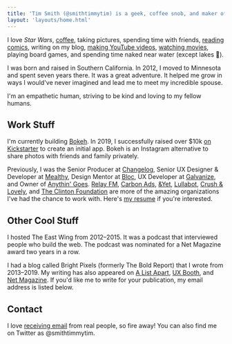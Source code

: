 ```yaml
---
title: 'Tim Smith (@smithtimmytim) is a geek, coffee snob, and maker of stuff'
layout: 'layouts/home.html'
---
```


I love *Star Wars*, [coffee](https://youtu.be/sNlf_SLh_v4), taking pictures, spending time with friends, [reading comics](https://leagueofcomicgeeks.com/profile/smithtimmytim), writing on my blog, [making YouTube videos](https://www.youtube.com/smithtimmytim), [watching movies](https://letterboxd.com/ttimsmith/), playing board games, and spending time naked near water (except lakes&nbsp;🤮).

I was born and raised in Southern California. In 2012, I moved to Minnesota and spent seven years there. It was a great adventure. It helped me grow in ways I would've never imagined and lead me to meet my incredible spouse.

I'm an empathetic human, striving to be kind and loving to my fellow humans. 

## Work Stuff

I'm currently building [Bokeh](https://bokeh.pics/). In 2019, I successfully raised over $10k [on Kickstarter](https://www.kickstarter.com/projects/timothybsmith/bokeh-private-independent-and-user-funded-photo-sh/description) to create an initial app. Bokeh is an Instagram alternative to share photos with friends and family privately.

Previously, I was the Senior Producer at [Changelog](https://changelog.com/), Senior UX Designer & Developer at [Mealthy](https://mealthy.com/), Design Mentor at [Bloc](https://www.bloc.io/), UX Developer at [Galvanize](https://www.wegalvanize.com/), and Owner of [Anythin' Goes](https://anythingoes.net/). [Relay FM](https://www.relay.fm/), [Carbon Ads](https://carbonads.net/), [&Yet](https://andyet.com/), [Lullabot](https://www.lullabot.com/), [Crush & Lovely](https://crushlovely.com/), and [The Clinton Foundation](https://www.clintonfoundation.org/) are more of the amazing organizations I've had the chance to work with. Here's [my resume](/files/timsmith-resume.pdf) if you're interested.

## Other Cool Stuff

I hosted The East Wing from 2012–2015. It was a podcast that interviewed people who build the web. The podcast was nominated for a Net Magazine award two years in a row.

I had a blog called Bright Pixels (formerly The Bold Report) that I wrote from 2013–2019. My writing has also appeared on [A List Apart](https://alistapart.com/blog/post/organize-that-sass/), [UX Booth](https://www.uxbooth.com/articles/consistency-key-to-a-better-user-experience/), and [Net Magazine](https://www.creativebloq.com/how-to/create-a-responsive-layout-with-css-grid). If you'd like me to write for your publication, my email address is listed below.

## Contact

I love [receiving email](mailto:smith@ttimsmith.com) from real people, so fire away! You can also find me on Twitter as @smithtimmytim.
